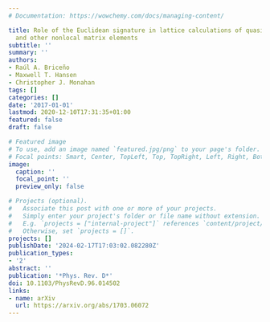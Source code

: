 ```yaml
---
# Documentation: https://wowchemy.com/docs/managing-content/

title: Role of the Euclidean signature in lattice calculations of quasidistributions
  and other nonlocal matrix elements
subtitle: ''
summary: ''
authors:
- Raúl A. Briceño
- Maxwell T. Hansen
- Christopher J. Monahan
tags: []
categories: []
date: '2017-01-01'
lastmod: 2020-12-10T17:31:35+01:00
featured: false
draft: false

# Featured image
# To use, add an image named `featured.jpg/png` to your page's folder.
# Focal points: Smart, Center, TopLeft, Top, TopRight, Left, Right, BottomLeft, Bottom, BottomRight.
image:
  caption: ''
  focal_point: ''
  preview_only: false

# Projects (optional).
#   Associate this post with one or more of your projects.
#   Simply enter your project's folder or file name without extension.
#   E.g. `projects = ["internal-project"]` references `content/project/deep-learning/index.md`.
#   Otherwise, set `projects = []`.
projects: []
publishDate: '2024-02-17T17:03:02.082280Z'
publication_types:
- '2'
abstract: ''
publication: '*Phys. Rev. D*'
doi: 10.1103/PhysRevD.96.014502
links:
- name: arXiv
  url: https://arxiv.org/abs/1703.06072
---
```

